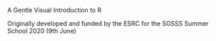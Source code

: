 A Gentle Visual Introduction to R

Originally developed and funded by the ESRC for the SGSSS Summer School 2020 (9th June)
